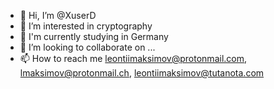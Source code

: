 - 👋 Hi, I’m @XuserD
- 👀 I’m interested in cryptography
- 🌱 I'm currently studying in Germany
- 💞️ I’m looking to collaborate on ...
- 📫 How to reach me leontiimaksimov@protonmail.com, lmaksimov@protonmail.ch, leontiimaksimov@tutanota.com

<!---
XuserD/XuserD is a ✨ special ✨ repository because its `README.md` (this file) appears on your GitHub profile.
You can click the Preview link to take a look at your changes.
--->
